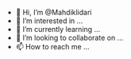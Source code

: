 - 👋 Hi, I’m @Mahdiklidari
- 👀 I’m interested in ...
- 🌱 I’m currently learning ...
- 💞️ I’m looking to collaborate on ...
- 📫 How to reach me ...

<!---
Mahdiklidari/Mahdiklidari is a ✨ special ✨ repository because its `README.md` (this file) appears on your GitHub profile.
You can click the Preview link to take a look at your changes.
--->
